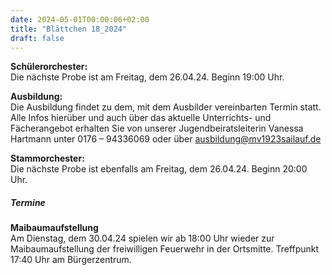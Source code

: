 ```yaml
---
date: 2024-05-01T00:00:06+02:00
title: "Blättchen 18_2024"
draft: false
---
```



**Schülerorchester:**  
Die nächste Probe ist am Freitag, dem 26.04.24. Beginn 19:00 Uhr.


**Ausbildung:**  
Die Ausbildung findet zu dem, mit dem Ausbilder vereinbarten Termin statt.
Alle Infos hierüber und auch über das aktuelle Unterrichts- und Fächerangebot erhalten Sie von unserer Jugendbeiratsleiterin Vanessa Hartmann unter 0176 – 94336069 oder 
über 
ausbildung@mv1923sailauf.de


**Stammorchester:**  
Die nächste Probe ist ebenfalls am Freitag, dem 26.04.24. Beginn 20:00 Uhr. 


##### Termine  


**Maibaumaufstellung**  
Am Dienstag, dem 30.04.24 spielen wir ab 18:00 Uhr wieder zur Maibaumaufstellung der freiwilligen Feuerwehr in der Ortsmitte. Treffpunkt 17:40 Uhr am Bürgerzentrum.
